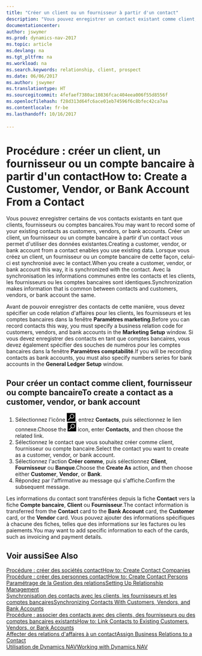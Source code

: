 ```yaml
---
title: "Créer un client ou un fournisseur à partir d'un contact"
description: "Vous pouvez enregistrer un contact existant comme client, fournisseur, ou compte bancaire à l'aide des données existantes et spécifier une relation d'affaires."
documentationcenter: 
author: jswymer
ms.prod: dynamics-nav-2017
ms.topic: article
ms.devlang: na
ms.tgt_pltfrm: na
ms.workload: na
ms.search.keywords: relationship, client, prospect
ms.date: 06/06/2017
ms.author: jswymer
ms.translationtype: HT
ms.sourcegitcommit: 4fefaef7380ac10836fcac404eea006f55d8556f
ms.openlocfilehash: f28d313d64fc6ace01eb74596f6c8bfec42ca7aa
ms.contentlocale: fr-be
ms.lasthandoff: 10/16/2017

---
```

# <a name="how-to-create-a-customer-vendor-or-bank-account-from-a-contact"></a><span data-ttu-id="69643-103">Procédure : créer un client, un fournisseur ou un compte bancaire à partir d'un contact</span><span class="sxs-lookup"><span data-stu-id="69643-103">How to: Create a Customer, Vendor, or Bank Account From a Contact</span></span>
<span data-ttu-id="69643-104">Vous pouvez enregistrer certains de vos contacts existants en tant que clients, fournisseurs ou comptes bancaires.</span><span class="sxs-lookup"><span data-stu-id="69643-104">You may want to record some of your existing contacts as customers, vendors, or bank accounts.</span></span> <span data-ttu-id="69643-105">Créer un client, un fournisseur ou un compte bancaire à partir d'un contact vous permet d'utiliser des données existantes.</span><span class="sxs-lookup"><span data-stu-id="69643-105">Creating a customer, vendor, or bank account from a contact enables you use existing data.</span></span> <span data-ttu-id="69643-106">Lorsque vous créez un client, un fournisseur ou un compte bancaire de cette façon, celui-ci est synchronisé avec le contact.</span><span class="sxs-lookup"><span data-stu-id="69643-106">When you create a customer, vendor, or bank account this way, it is synchronized with the contact.</span></span> <span data-ttu-id="69643-107">Avec la synchronisation les informations communes entre les contacts et les clients, les fournisseurs ou les comptes bancaires sont identiques.</span><span class="sxs-lookup"><span data-stu-id="69643-107">Synchronization makes information that is common between contacts and customers, vendors, or bank account the same.</span></span>

<span data-ttu-id="69643-108">Avant de pouvoir enregistrer des contacts de cette manière, vous devez spécifier un code relation d'affaires pour les clients, les fournisseurs et les comptes bancaires dans la fenêtre **Paramètres marketing**.</span><span class="sxs-lookup"><span data-stu-id="69643-108">Before you can record contacts this way, you must specify a business relation code for customers, vendors, and bank accounts in the **Marketing Setup** window.</span></span> <span data-ttu-id="69643-109">Si vous devez enregistrer des contacts en tant que comptes bancaires, vous devez également spécifier des souches de numéros pour les comptes bancaires dans la fenêtre **Paramètres comptabilité**.</span><span class="sxs-lookup"><span data-stu-id="69643-109">If you will be recording contacts as bank accounts, you must also specify numbers series for bank accounts in the **General Ledger Setup** window.</span></span>

## <a name="to-create-a-contact-as-a-customer-vendor-or-bank-account"></a><span data-ttu-id="69643-110">Pour créer un contact comme client, fournisseur ou compte bancaire</span><span class="sxs-lookup"><span data-stu-id="69643-110">To create a contact as a customer, vendor, or bank account</span></span>
1. <span data-ttu-id="69643-111">Sélectionnez l'icône ![Page ou état pour la recherche](media/ui-search/search_small.png "Page ou état pour la recherche"), entrez **Contacts**, puis sélectionnez le lien connexe.</span><span class="sxs-lookup"><span data-stu-id="69643-111">Choose the ![Search for Page or Report](media/ui-search/search_small.png "Search for Page or Report icon") icon, enter **Contacts**, and then choose the related link.</span></span>
2. <span data-ttu-id="69643-112">Sélectionnez le contact que vous souhaitez créer comme client, fournisseur ou compte bancaire.</span><span class="sxs-lookup"><span data-stu-id="69643-112">Select the contact you want to create as a customer, vendor, or bank account.</span></span>
3. <span data-ttu-id="69643-113">Sélectionnez l'action **Créer comme**, puis sélectionnez **Client**, **Fournisseur** ou **Banque**.</span><span class="sxs-lookup"><span data-stu-id="69643-113">Choose the **Create As** action, and then choose either **Customer**, **Vendor**, or **Bank**.</span></span>
4. <span data-ttu-id="69643-114">Répondez par l'affirmative au message qui s'affiche.</span><span class="sxs-lookup"><span data-stu-id="69643-114">Confirm the subsequent message.</span></span>

<span data-ttu-id="69643-115">Les informations du contact sont transférées depuis la fiche **Contact** vers la fiche **Compte bancaire**, **Client** ou **Fournisseur**.</span><span class="sxs-lookup"><span data-stu-id="69643-115">The contact information is transferred from the **Contact** card to the **Bank Account** card, the **Customer** card, or the **Vendor** card.</span></span> <span data-ttu-id="69643-116">Vous pouvez ajouter des informations spécifiques à chacune des fiches, telles que des informations sur les factures ou les paiements.</span><span class="sxs-lookup"><span data-stu-id="69643-116">You may want to add specific information to each of the cards, such as invoicing and payment details.</span></span>

## <a name="see-also"></a><span data-ttu-id="69643-117">Voir aussi</span><span class="sxs-lookup"><span data-stu-id="69643-117">See Also</span></span>
[<span data-ttu-id="69643-118">Procédure : créer des sociétés contact</span><span class="sxs-lookup"><span data-stu-id="69643-118">How to: Create Contact Companies</span></span>](marketing-create-contact-companies.md)  
[<span data-ttu-id="69643-119">Procédure : créer des personnes contact</span><span class="sxs-lookup"><span data-stu-id="69643-119">How to: Create Contact Persons</span></span>](marketing-create-contact-persons.md)  
[<span data-ttu-id="69643-120">Paramétrage de la Gestion des relations</span><span class="sxs-lookup"><span data-stu-id="69643-120">Setting Up Relationship Management</span></span>](marketing-setup-marketing.md)  
[<span data-ttu-id="69643-121">Synchronisation des contacts avec les clients, les fournisseurs et les comptes bancaires</span><span class="sxs-lookup"><span data-stu-id="69643-121">Synchronizing Contacts With Customers, Vendors, and Bank Accounts</span></span>](marketing-synchronize-contacts-customers-vendors-bank-accounts.md)  
[<span data-ttu-id="69643-122">Procédure : associer des contacts avec des clients, des fournisseurs ou des comptes bancaires existants</span><span class="sxs-lookup"><span data-stu-id="69643-122">How to: Link Contacts to Existing Customers, Vendors, or Bank Accounts</span></span>](marketing-how-link-contact.md)  
[<span data-ttu-id="69643-123">Affecter des relations d'affaires à un contact</span><span class="sxs-lookup"><span data-stu-id="69643-123">Assign Business Relations to a Contact</span></span>](marketing-business-relations.md#AssignBusRelContact)  
[<span data-ttu-id="69643-124">Utilisation de Dynamics NAV</span><span class="sxs-lookup"><span data-stu-id="69643-124">Working with Dynamics NAV</span></span>](ui-work-product.md)

